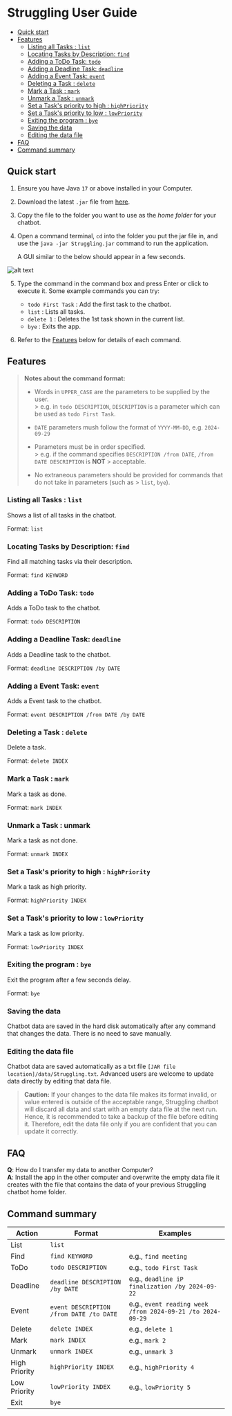 # Struggling User Guide

* [Quick start](#quick-start)
* [Features](#features)
    * [Listing all Tasks : `list`](#listing-all-tasks--list)
    * [Locating Tasks by Description: `find`](#locating-tasks-by-description-find)
    * [Adding a ToDo Task: `todo`](#adding-a-todo-task-todo)
    * [Adding a Deadline Task: `deadline`](#adding-a-deadline-task-deadline)
    * [Adding a Event Task: `event`](#adding-a-event-task-event)
    * [Deleting a Task : `delete`](#deleting-a-task--delete)
    * [Mark a Task : `mark`](#mark-a-task--mark)
    * [Unmark a Task : `unmark`](#unmark-a-task--unmark)
    * [Set a Task's priority to high : `highPriority`](#set-a-tasks-priority-to-high--highpriority)
    * [Set a Task's priority to low : `lowPriority`](#set-a-tasks-priority-to-low--lowpriority)
    * [Exiting the program : `bye`](#exiting-the-program--bye)
    * [Saving the data](#saving-the-data)
    * [Editing the data file](#editing-the-data-file)
* [FAQ](#faq)
* [Command summary](#command-summary)

## Quick start

1. Ensure you have Java  `17`  or above installed in your Computer.
2. Download the latest  `.jar`  file from  [here](https://github.com/KengHian/ip/releases).
3. Copy the file to the folder you want to use as the  _home folder_  for your chatbot.
4. Open a command terminal,  `cd`  into the folder you put the jar file in, and use the
   `java -jar Struggling.jar`  command to run the application.

   A GUI similar to the below should appear in a few seconds.

![alt text](./Ui.png)

5. Type the command in the command box and press Enter or click to execute it.
   Some example commands you can try:
    - `todo First Task` : Add the first task to the chatbot.
    - `list`  : Lists all tasks.
    - `delete 1`  : Deletes the 1st task shown in the current list.
    - `bye`  : Exits the app.

6. Refer to the  [Features](#features)  below for details of each command.

## Features

> **Notes about the command format:**
>
> - Words in  `UPPER_CASE`  are the parameters to be supplied by the user.  
    >     e.g. in  `todo DESCRIPTION`,  `DESCRIPTION`  is a parameter which can be used as  `todo First Task`.
>
> - `DATE` parameters mush follow the format of `YYYY-MM-DD`, e.g. `2024-09-29`
>
> - Parameters must be in order specified.  
    >     e.g. if the command specifies  `DESCRIPTION /from DATE`,  `/from DATE DESCRIPTION`  is **NOT**
    > acceptable.
>
> - No extraneous parameters should be provided for commands that do not take in parameters (such as
    > `list`, `bye`).

### Listing all Tasks : `list`

Shows a list of all tasks in the chatbot.

Format:  `list`

### Locating Tasks by Description: `find`

Find all matching tasks via their description.

Format:  `find KEYWORD`

### Adding a ToDo Task: `todo`

Adds a ToDo task to the chatbot.

Format:  `todo DESCRIPTION​`

### Adding a Deadline Task: `deadline`

Adds a Deadline task to the chatbot.

Format:  `deadline DESCRIPTION​ /by DATE`

### Adding a Event Task: `event`

Adds a Event task to the chatbot.

Format:  `event DESCRIPTION​ /from DATE /by DATE`

### Deleting a Task : `delete`

Delete a task.

Format: `delete INDEX`

### Mark a Task : `mark`

Mark a task as done.

Format: `mark INDEX`

### Unmark a Task : unmark

Mark a task as not done.

Format: `unmark INDEX`

### Set a Task's priority to high : `highPriority`

Mark a task as high priority.

Format: `highPriority INDEX`

### Set a Task's priority to low : `lowPriority`

Mark a task as low priority.

Format: `lowPriority INDEX`

### Exiting the program : `bye`

Exit the program after a few seconds delay.

Format: `bye`

### Saving the data

Chatbot data are saved in the hard disk automatically after any command that changes the data. There is no
need to save manually.

### Editing the data file

Chatbot data are saved automatically as a txt file `[JAR file location]/data/Struggling.txt`. Advanced users
are welcome to update data directly by editing that data file.

> **Caution:** If your changes to the data file makes its format invalid, or value entered is outside of the
> acceptable range,
> Struggling chatbot will discard all data and start with an empty data
> file at the next run. Hence, it is recommended to take a backup of the
> file before editing it. Therefore, edit the data file only if you are
> confident that you can update it correctly.

## FAQ

**Q**: How do I transfer my data to another Computer?  
**A**: Install the app in the other computer and overwrite the empty data file it creates with the file that
contains the data of your previous Struggling chatbot home folder.

## Command summary

| Action        | Format                                  | Examples                                                   |
|---------------|-----------------------------------------|------------------------------------------------------------|
| List          | `list`                                  |                                                            |
| Find          | `find KEYWORD`                          | e.g., `find meeting`                                       |
| ToDo          | `todo DESCRIPTION`                      | e.g., `todo First Task`                                    |
| Deadline      | `deadline DESCRIPTION /by DATE`         | e.g., `deadline iP finalization /by 2024-09-22`            |
| Event         | `event DESCRIPTION /from DATE /to DATE` | e.g., `event reading week /from 2024-09-21 /to 2024-09-29` |
| Delete        | `delete INDEX`                          | e.g., `delete 1`                                           |
| Mark          | `mark INDEX`                            | e.g., `mark 2`                                             |
| Unmark        | `unmark INDEX`                          | e.g., `unmark 3`                                           |
| High Priority | `highPriority INDEX`                    | e.g., `highPriority 4`                                     |
| Low Priority  | `lowPriority INDEX`                     | e.g., `lowPriority 5`                                      |
| Exit          | `bye`                                   |                                                            |
